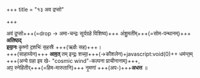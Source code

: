 +++
title = "१३ अव द्रप्सो"

+++

अव॑ द्र॒प्सो+++(=drop → अमा-चन्द्रः सूर्यग्रहे विशिष्य)+++ अं॑शु॒मती॑म्+++(=सोम-पन्थानम्)+++ **अतिष्ठद्**  
**इया॒नः** कृ॒ष्णो द॒शभिः॑ स॒हस्रैः॑ +++(ऋक्षैः सह)+++।  
+++(साहाय्येन)+++ **आव॒त्** तम् इन्द्रः॒ शच्या॒+++(→कौशलेन)+javascript:void(0)++ धम॑न्त॒म् +++(अन्ये ग्रहा इव खे- "cosmic wind"-कल्पना प्राचीनानाम्)+++,  
अप॒ स्नेहि॑तीर्+++(=हिम-मारुतानि)+++ नृ॒मणा॑ +++(अप-)+++**अधत्त** ॥
